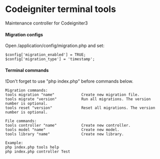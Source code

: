 # Codeigniter terminal tools
Maintenance controller for Codeigniter3

#### Migration configs
Open /application/config/migration.php and set:
```
$config['migration_enabled'] = TRUE;
$config['migration_type'] = 'timestamp';
```
#### Terminal commands
!Don't forget to use "php index.php" before commands below.
```
Migration commands:
tools migration "name"            Create new migration file.
tools migrate "version"           Run all migrations. The version number is optional.
tools reset "version"             Reset all migrations. The version number is optional.

File commands:
tools controller "name"           Create new controller.
tools model "name"                Create new model.
tools library "name"              Create new library.

Example:
php index.php tools help
php index.php controller Test
```
